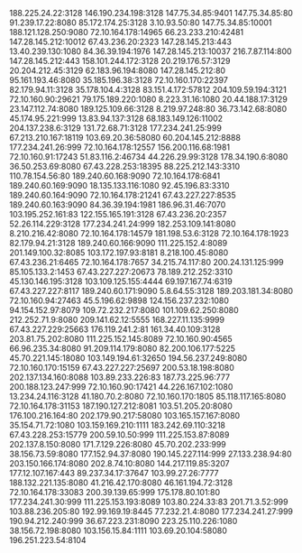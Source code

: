 188.225.24.22:3128
146.190.234.198:3128
147.75.34.85:9401
147.75.34.85:80
91.239.17.22:8080
85.172.174.25:3128
3.10.93.50:80
147.75.34.85:10001
188.121.128.250:9080
72.10.164.178:14965
66.23.233.210:42481
147.28.145.212:10012
67.43.236.20:2323
147.28.145.213:443
13.40.239.130:1080
84.36.39.194:1976
147.28.145.213:10037
216.7.87.114:800
147.28.145.212:443
158.101.244.172:3128
20.219.176.57:3129
20.204.212.45:3129
62.183.96.194:8080
147.28.145.212:80
95.161.193.46:8080
35.185.196.38:3128
72.10.160.170:22397
82.179.94.11:3128
35.178.104.4:3128
83.151.4.172:57812
204.109.59.194:3121
72.10.160.90:29621
79.175.189.220:1080
8.223.31.16:1080
20.44.188.17:3129
23.147.112.74:8080
189.125.109.66:3128
8.219.97.248:80
36.73.142.68:8080
45.174.95.221:999
13.83.94.137:3128
68.183.149.126:11002
204.137.238.6:3129
131.72.68.71:3128
177.234.241.25:999
67.213.210.167:18119
103.69.20.36:58080
60.204.145.212:8888
177.234.241.26:999
72.10.164.178:12557
156.200.116.68:1981
72.10.160.91:17243
51.83.116.2:46734
44.226.29.99:3128
178.34.190.6:8080
36.50.253.69:8080
67.43.228.253:18395
88.225.212.143:3310
110.78.154.56:80
189.240.60.168:9090
72.10.164.178:6841
189.240.60.169:9090
18.135.133.116:1080
92.45.196.83:3310
189.240.60.164:9090
72.10.164.178:21241
67.43.227.227:8535
189.240.60.163:9090
84.36.39.194:1981
186.96.31.46:7070
103.195.252.161:83
122.155.165.191:3128
67.43.236.20:2357
52.26.114.229:3128
177.234.241.24:999
182.253.109.141:8080
8.210.216.42:8080
72.10.164.178:14579
181.198.53.6:3128
72.10.164.178:1923
82.179.94.21:3128
189.240.60.166:9090
111.225.152.4:8089
201.149.100.32:8085
103.172.197.93:8181
8.218.100.45:8080
67.43.236.21:6465
72.10.164.178:7657
34.215.74.117:80
200.24.131.125:999
85.105.133.2:1453
67.43.227.227:20673
78.189.212.252:3310
45.130.146.195:3128
103.109.125.155:4444
69.197.167.74:6319
67.43.227.227:8117
189.240.60.171:9090
5.8.64.55:3128
189.203.181.34:8080
72.10.160.94:27463
45.5.196.62:9898
124.156.237.232:1080
94.154.152.97:8079
109.72.232.217:8080
101.109.62.250:8080
212.252.71.9:8080
209.141.62.12:5555
168.227.11.135:9999
67.43.227.229:25663
176.119.241.2:81
161.34.40.109:3128
203.81.75.202:8080
111.225.152.145:8089
72.10.160.90:4565
66.96.235.34:8080
91.209.114.179:8080
82.200.106.177:5225
45.70.221.145:18080
103.149.194.61:32650
194.56.237.249:8080
72.10.160.170:15159
67.43.227.227:25697
200.53.18.198:8080
202.137.134.160:8088
103.89.233.226:83
187.73.225.96:777
200.188.123.247:999
72.10.160.90:17421
44.226.167.102:1080
13.234.24.116:3128
41.180.70.2:8080
72.10.160.170:1805
85.118.117.165:8080
72.10.164.178:31153
187.190.127.212:8081
103.51.205.20:8080
176.100.216.164:80
202.179.90.217:58080
103.165.157.167:8080
35.154.71.72:1080
103.159.169.210:1111
183.242.69.110:3218
67.43.228.253:15779
200.59.10.50:999
111.225.153.87:8089
202.137.8.150:8080
171.7.129.226:8080
45.70.202.233:999
38.156.73.59:8080
177.152.94.37:8080
190.145.227.114:999
27.133.238.94:80
203.150.166.174:8080
202.8.74.10:8080
144.217.119.85:3207
177.12.107.167:443
89.237.34.17:37647
103.99.27.26:7777
188.132.221.135:8080
41.216.42.170:8080
46.161.194.72:3128
72.10.164.178:33083
200.39.139.65:999
175.178.80.101:80
177.234.241.30:999
111.225.153.193:8089
103.80.224.33:83
201.71.3.52:999
103.88.236.205:80
192.99.169.19:8445
77.232.21.4:8080
177.234.241.27:999
190.94.212.240:999
36.67.223.231:8090
223.25.110.226:1080
38.156.72.198:8080
103.156.15.84:1111
103.69.20.104:58080
196.251.223.54:8104
